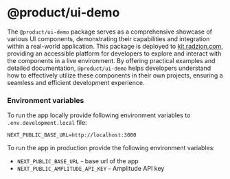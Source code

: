 # @product/ui-demo

The `@product/ui-demo` package serves as a comprehensive showcase of various UI components, demonstrating their capabilities and integration within a real-world application. This package is deployed to [kit.radzion.com](https://kit.radzion.com), providing an accessible platform for developers to explore and interact with the components in a live environment. By offering practical examples and detailed documentation, `@product/ui-demo` helps developers understand how to effectively utilize these components in their own projects, ensuring a seamless and efficient development experience.

### Environment variables

To run the app locally provide following environment variables to `.env.development.local` file:

```
NEXT_PUBLIC_BASE_URL=http://localhost:3000
```

To run the app in production provide the following environment variables:

- `NEXT_PUBLIC_BASE_URL` - base url of the app
- `NEXT_PUBLIC_AMPLITUDE_API_KEY` - Amplitude API key
